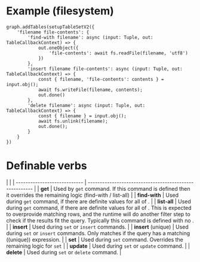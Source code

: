 
# Example (filesystem)

    graph.addTables(setupTableSetV2({
        'filename file-contents': {
            'find-with filename': async (input: Tuple, out: TableCallbackContext) => {
                out.oneObject({
                    'file-contents': await fs.readFile(filename, 'utf8')
                })
            },
            'insert filename file-contents': async (input: Tuple, out: TableCallbackContext) => {
                const { filename, 'file-contents': contents } = input.obj();
                await fs.writeFile(filename, contents);
                out.done()
            },
            'delete filename': async (input: Tuple, out: TableCallbackContext) => {
                const { filename } = input.obj();
                await fs.unlink(filename);
                out.done();
            }
        }
    })

# Definable verbs

|                              |
| ---------------------------- | ------------------------------------------------------- |
| **get** <required attrs>    | Used by `get` command. If this command is defined then it overrides the remaining logic (find-with / list-all) |
| **find-with** <required attrs> | Used during `get` command, if there are definite values for all of <required attrs>. |
| **list-all** <required attrs>  | Used during `get` command, if there are definite values for all of <required attrs>. This is expected to overprovide matching rows, and the runtime will do another filter step to check if the results fit the query. Typically this command is defined with no <required attrs>. |
| **insert** <required attrs> | Used during `set` or `insert` commands. |
| **insert** <attr>(unique)   | Used during `set` or `insert` commands. Only matches if the query has a matching ((unique)) expression. |
| **set** <required attrs>    | Used during `set` command. Overrides the remaining logic for `set` |
| **update** <required attrs> | Used during `set` or `update` command. |
| **delete** <required attrs> | Used during `set` or `delete` command. |






